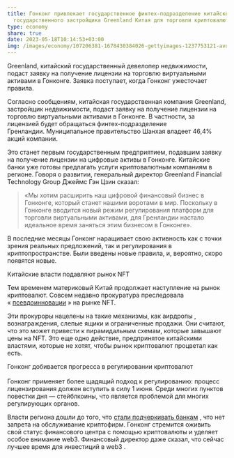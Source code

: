 ```yaml
---
title: Гонконг привлекает государственное финтех-подразделение китайского
  государственного застройщика Greenland Китая для торговли криптовалютой и NFT
type: economy
share: true
date: 2023-05-18T10:14:53+03:00
img: /images/economy/107206381-1678430384026-gettyimages-1237753121-avd_5468-1-.jpeg
---
```

Greenland, китайский государственный девелопер недвижимости, подаст заявку на получение лицензии на торговлю виртуальными активами в Гонконге. Заявка поступает, когда Гонконг ужесточает правила.

Согласно сообщениям, китайская государственная компания Greenland, застройщик недвижимости, подаст заявку на получение лицензии на торговлю виртуальными активами в Гонконге. В частности, за лицензией будет обращаться финтех-подразделение Гренландии. Муниципальное правительство Шанхая владеет 46,4% акций компании.

Это станет первым государственным предприятием, подавшим заявку на получение лицензии на цифровые активы в Гонконге. Китайские банки уже готовы предлагать услуги криптовалютным компаниям в регионе. Говоря о развитии, генеральный директор Greenland Financial Technology Group Джеймс Гэн Цзин сказал:

> «Мы хотим расширить наш цифровой финансовый бизнес в Гонконге, который станет нашими воротами в мир. Поскольку в Гонконге вводится новый режим регулирования платформ для торговли виртуальными активами, для Гренландии настало идеальное время заняться этим бизнесом в Гонконге».

В последние месяцы Гонконг наращивает свою активность как с точки зрения реальных предложений, так и регулирования в криптопространстве. Были введены новые правила, и, вероятно, скоро появятся новые.

Китайские власти подавляют рынок NFT

Тем временем материковый Китай продолжает наступление на рынок криптовалют. Совсем недавно прокуратура преследовала « [псевдоинновации](https://www.spp.gov.cn/spp/llyj/202305/t20230515_614042.shtml) » на рынке NFT.

Эти прокуроры нацелены на такие механизмы, как аирдропы , вознаграждения, слепые ящики и ограниченные продажи. Они считают, что это может привести к пирамидальным схемам, которые завышают цены на NFT. Это еще одно действие, предпринятое китайскими властями, которые не хотят, чтобы рынок криптовалют процветал как есть.

Гонконг добивается прогресса в регулировании криптовалют\
\
Гонконг применяет более щадящий подход к регулированию: процесс лицензирования должен вступить в силу 1 июня. Среди многих пунктов повестки дня — стейблкоины, что является проблемой для многих регулирующих органов.

Власти региона дошли до того, что [стали подчеркивать банкам](https://beincrypto.com/hong-kong-asks-banks-support-crypto-firms/) , что нет запрета на обслуживание криптофирм. Гонконг стремится оживить свой статус финансового центра с помощью криптовалюты и уделяет особое внимание web3. Финансовый директор даже сказал, что сейчас лучшее время для инвестиций в web3 .
